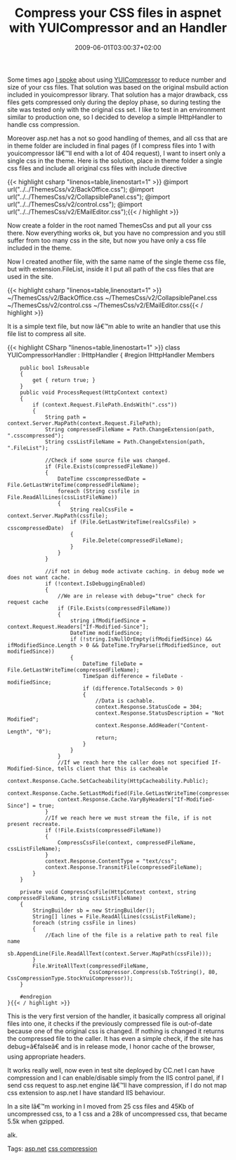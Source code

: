 ﻿---
title: "Compress your CSS files in aspnet with YUICompressor and an Handler"
description: ""
date: 2009-06-01T03:00:37+02:00
draft: false
tags: [ASPNET]
categories: [ASPNET]
---
Some times ago [I spoke](http://www.codewrecks.com/blog/index.php/2009/01/24/optimization-of-javascript-and-css-files/) about using [YUICompressor](http://www.codeplex.com/YUICompressor) to reduce number and size of your css files. That solution was based on the original msbuild action included in youicompressor library. That solution has a major drawback, css files gets compressed only during the deploy phase, so during testing the site was tested only with the original css set. I like to test in an environment similar to production one, so I decided to develop a simple IHttpHandler to handle css compression.

Moreover asp.net has a not so good handling of themes, and all css that are in theme folder are included in final pages (if I compress files into 1 with youicompressor Iâ€™ll end with a lot of 404 request), I want to insert only a single css in the theme. Here is the solution, place in theme folder a single css files and include all original css files with include directive

{{< highlight csharp "linenos=table,linenostart=1" >}}
@import url("../../ThemesCss/v2/BackOffice.css");
@import url("../../ThemesCss/v2/CollapsiblePanel.css");
@import url("../../ThemesCss/v2/control.css");
@import url("../../ThemesCss/v2/EMailEditor.css");{{< / highlight >}}

<!-- Code inserted with Steve Dunn's Windows Live Writer Code Formatter Plugin.  http://dunnhq.com -->

Now create a folder in the root named ThemesCss and put all your css there. Now everything works ok, but you have no compression and you still suffer from too many css in the site, but now you have only a css file included in the theme.

Now I created another file, with the same name of the single theme css file, but with extension.FileList, inside it I put all path of the css files that are used in the site.

{{< highlight csharp "linenos=table,linenostart=1" >}}
~/ThemesCss/v2/BackOffice.css
~/ThemesCss/v2/CollapsiblePanel.css
~/ThemesCss/v2/control.css
~/ThemesCss/v2/EMailEditor.css{{< / highlight >}}

<!-- Code inserted with Steve Dunn's Windows Live Writer Code Formatter Plugin.  http://dunnhq.com -->

It is a simple text file, but now Iâ€™m able to write an handler that use this file list to compress all site.

{{< highlight CSharp "linenos=table,linenostart=1" >}}
    class YUICompressorHandler : IHttpHandler
    {
        #region IHttpHandler Members

        public bool IsReusable
        {
            get { return true; }
        }
        public void ProcessRequest(HttpContext context)
        {
            if (context.Request.FilePath.EndsWith(".css"))
            {
                String path = context.Server.MapPath(context.Request.FilePath);
                String compressedFileName = Path.ChangeExtension(path, ".csscompressed");
                String cssListFileName = Path.ChangeExtension(path, ".FileList");

                //Check if some source file was changed.
                if (File.Exists(compressedFileName))
                {
                    DateTime csscompressedDate = File.GetLastWriteTime(compressedFileName);
                    foreach (String cssfile in File.ReadAllLines(cssListFileName))
                    {
                        String realCssFile = context.Server.MapPath(cssfile);
                        if (File.GetLastWriteTime(realCssFile) > csscompressedDate)
                        {
                            File.Delete(compressedFileName);
                        }
                    }
                }

                //if not in debug mode activate caching. in debug mode we does not want cache.
                if (!context.IsDebuggingEnabled)
                {
                    //We are in release with debug="true" check for request cache
                    if (File.Exists(compressedFileName))
                    {
                        string ifModifiedSince = context.Request.Headers["If-Modified-Since"];
                        DateTime modifiedSince;
                        if (!string.IsNullOrEmpty(ifModifiedSince) && ifModifiedSince.Length > 0 && DateTime.TryParse(ifModifiedSince, out modifiedSince))
                        {
                            DateTime fileDate = File.GetLastWriteTime(compressedFileName);
                            TimeSpan difference = fileDate - modifiedSince;
                            if (difference.TotalSeconds > 0)
                            {
                                //Data is cachable.
                                context.Response.StatusCode = 304;
                                context.Response.StatusDescription = "Not Modified";
                                context.Response.AddHeader("Content-Length", "0");
                                return;
                            }
                        }
                    }
                    //If we reach here the caller does not specified If-Modified-Since, tells client that this is cacheable
                    context.Response.Cache.SetCacheability(HttpCacheability.Public);
                    context.Response.Cache.SetLastModified(File.GetLastWriteTime(compressedFileName));
                    context.Response.Cache.VaryByHeaders["If-Modified-Since"] = true;
                }
                //If we reach here we must stream the file, if is not present recreate.
                if (!File.Exists(compressedFileName))
                {
                    CompressCssFile(context, compressedFileName, cssListFileName);
                }
                context.Response.ContentType = "text/css";
                context.Response.TransmitFile(compressedFileName);
            }
        }

        private void CompressCssFile(HttpContext context, string compressedFileName, string cssListFileName)
        {
            StringBuilder sb = new StringBuilder();
            String[] lines = File.ReadAllLines(cssListFileName);
            foreach (string cssFile in lines)
            {
                //Each line of the file is a relative path to real file name
                sb.AppendLine(File.ReadAllText(context.Server.MapPath(cssFile)));
            }
            File.WriteAllText(compressedFileName,
                              CssCompressor.Compress(sb.ToString(), 80, CssCompressionType.StockYuiCompressor));
        }

        #endregion
    }{{< / highlight >}}

<!-- Code inserted with Steve Dunn's Windows Live Writer Code Formatter Plugin.  http://dunnhq.com -->

This is the very first version of the handler, it basically compress all original files into one, it checks if the previously compressed file is out-of-date because one of the original css is changed. If nothing is changed it returns the compressed file to the caller. It has even a simple check, if the site has debug=â€falseâ€ and is in release mode, I honor cache of the browser, using appropriate headers.

It works really well, now even in test site deployed by CC.net I can have compression and I can enable/disable simply from the IIS control panel, if I send css request to asp.net engine Iâ€™ll have compression, if I do not map css extension to asp.net I have standard IIS behaviour.

In a site Iâ€™m working in I moved from 25 css files and 45Kb of uncompressed css, to a 1 css and a 28k of uncompressed css, that became 5.5k when gzipped.

alk.

Tags: [asp.net](http://technorati.com/tag/asp.net) [css compression](http://technorati.com/tag/css%20compression)
